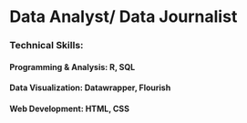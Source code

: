 # Data Analyst/ Data Journalist 
### Technical Skills:
#### Programming & Analysis: R, SQL
#### Data Visualization: Datawrapper, Flourish
#### Web Development: HTML, CSS
